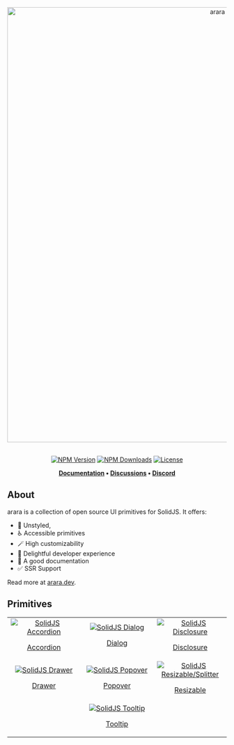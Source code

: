 <div align="center">
  <a href="https://arara.dev">
    <img src="https://arara.dev/readme/arara.png" width=1000 alt="arara banner" />
  </a>
</div>
<br />
<div align="center">

[![NPM Version](https://img.shields.io/npm/v/arara)](https://www.npmjs.com/package/arara)
[![NPM Downloads](https://img.shields.io/npm/dm/arara)](https://www.npmjs.com/package/arara)
[![License](https://img.shields.io/github/license/araradev/arara)](https://github.com/araradev/arara/blob/main/LICENSE)

**[Documentation](https://arara.dev/) • [Discussions](https://github.com/araradev/arara/discussions) • [Discord](https://discord.com/invite/solidjs)**
</div>

## About
arara is a collection of open source UI primitives for SolidJS. It offers:

- 🫥 Unstyled,
- ♿ Accessible primitives
- 🪄 High customizability
- 🌟 Delightful developer experience
- 📝 A good documentation
- ✅ SSR Support

Read more at [arara.dev](https://arara.dev).

## Primitives

<table>
  <tr>
    <td align="center" width=33%>
      <a href="https://arara.dev/docs/primitives/accordion/">
        <img src="https://arara.dev/primitives/accordion.jpg" alt="SolidJS Accordion">
        <p>Accordion</p>
      </a>
    </td>
    <td align="center" width=33%>
      <a href="https://arara.dev/docs/primitives/dialog/">
        <img src="https://arara.dev/primitives/dialog.jpg" alt="SolidJS Dialog">
        <p>Dialog</p>
      </a>
    </td>
    <td align="center" width=33%>
      <a href="https://arara.dev/docs/primitives/disclosure/">
        <img src="https://arara.dev/primitives/disclosure.jpg" alt="SolidJS Disclosure">
        <p>Disclosure</p>
      </a>
    </td>
   </tr> 
   <tr>
    <td align="center" width=33%>
      <a href="https://arara.dev/docs/primitives/drawer/">
        <img src="https://arara.dev/primitives/drawer.jpg" alt="SolidJS Drawer">
        <p>Drawer</p>
      </a>
    </td>
    <td align="center" width=33%>
      <a href="https://arara.dev/docs/primitives/popover/">
        <img src="https://arara.dev/primitives/popover.jpg" alt="SolidJS Popover">
        <p>Popover</p>
      </a>
    </td>
    <td align="center" width=33%>
      <a href="https://arara.dev/docs/primitives/resizable/">
        <img src="https://arara.dev/primitives/resizable.jpg" alt="SolidJS Resizable/Splitter">
        <p>Resizable</p>
      </a>
    </td>
  </td>
   <tr>
    <td align="center" width=33%>
    </td>
    <td align="center" width=33%>
      <a href="https://arara.dev/docs/primitives/tooltip/">
        <img src="https://arara.dev/primitives/tooltip.jpg" alt="SolidJS Tooltip">
        <p>Tooltip</p>
      </a>
    </td>
    <td align="center" width=33%>
    </td>
  </td>
  </tr>
</table>
